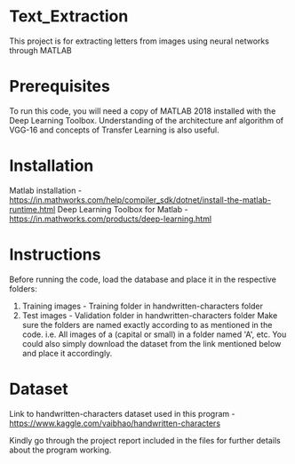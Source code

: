 # Text_Extraction
This project is for extracting letters from images using neural networks through MATLAB

# Prerequisites
To run this code, you will need a copy of MATLAB 2018 installed with the Deep Learning Toolbox.
Understanding of the architecture anf algorithm of VGG-16 and concepts of Transfer Learning is also useful.

# Installation
Matlab installation - https://in.mathworks.com/help/compiler_sdk/dotnet/install-the-matlab-runtime.html
Deep Learning Toolbox for Matlab - https://in.mathworks.com/products/deep-learning.html 

# Instructions
Before running the code, load the database and place it in the respective folders:
1. Training images - Training folder in handwritten-characters folder
2. Test images - Validation folder in handwritten-characters folder
Make sure the folders are named exactly according to as mentioned in the code.
i.e. All images of a (capital or small) in a folder named 'A', etc.
You could also simply download the dataset from the link mentioned below and place it accordingly.

# Dataset
Link to handwritten-characters dataset used in this program - https://www.kaggle.com/vaibhao/handwritten-characters


Kindly go through the project report included in the files for further details about the program working.

